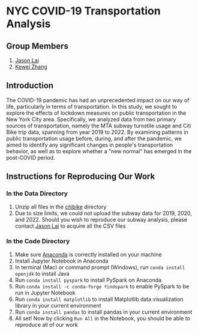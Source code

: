 # NYC COVID-19 Transportation Analysis

## Group Members
1. [Jason Lai](https://github.com/M2JT)
2. [Kewei Zhang](https://github.com/jeffzhkw/)

## Introduction
The COVID-19 pandemic has had an unprecedented impact on our way of life, particularly in terms of transportation. In this study, we sought to explore the effects of lockdown measures on public transportation in the New York City area. Specifically, we analyzed data from two primary sources of transportation, namely the MTA subway turnstile usage and Citi Bike trip data, spanning from year 2019 to 2022. By examining patterns in public transportation usage before, during, and after the pandemic, we aimed to identify any significant changes in people's transportation behavior, as well as to explore whether a "new normal" has emerged in the post-COVID period.

## Instructions for Reproducing Our Work

### In the Data Directory
1. Unzip all files in the [citibike](https://github.com/M2JT/big-data-final-project/tree/main/data/citibike) directory
2. Due to size limits, we could not upload the subway data for 2019, 2020, and 2022. Should you wish to reproduce our subway analysis, please contact [Jason Lai](mailto:jl9338@nyu.edu) to acquire all the CSV files

### In the Code Directory
1. Make sure [Anaconda](https://www.anaconda.com/) is correctly installed on your machine
2. Install Jupyter Notebook in Anaconda
3. In terminal (Mac) or command prompt (Windows), run `conda install openjdk` to install Java
4. Run `conda install pyspark` to install PySpark on Anaconda
5. Run `conda install -c conda-forge findspark` to enable PySpark to be run in Jupyter Notebook
6. Run `conda install matplotlib` to install Matplotlib data visualization library in your current environment
7. Run `conda install pandas` to install pandas in your current environment
8. All set! Now by clicking `Run All` in the Notebook, you should be able to reproduce all of our work